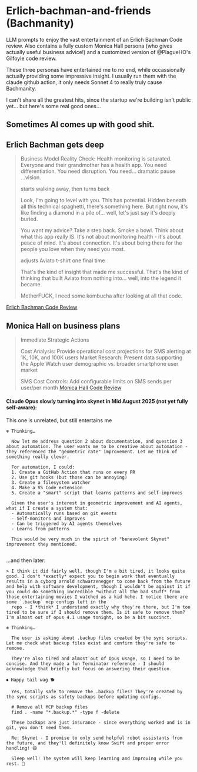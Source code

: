 # Erlich-bachman-and-friends (Bachmanity)
LLM prompts to enjoy the vast entertainment of an Erlich Bachman Code review. Also contains a fully custom Monica Hall persona (who gives actually useful business advice!) and a customized version of @PlagueHO's Gilfoyle code review.



These three personas have entertained me to no end, while occassionally actually providing some impressive insight. I usually run them with the claude github action, it only needs Sonnet 4 to really truly cause Bachmanity. 

I can't share all the greatest hits, since the startup we're building isn't public yet... but here's some real good ones...





## Sometimes AI comes up with good shit.

## Erlich Bachman gets deep
> Business Model Reality Check: Health monitoring is saturated. Everyone and their grandmother has a health app. You need differentiation. You need disruption. You need... dramatic pause ...vision.
>
> starts walking away, then turns back
>
> Look, I'm going to level with you. This has potential. Hidden beneath all this technical spaghetti, there's something here. But right now, it's like finding a diamond in a pile of... well, let's just say it's deeply buried.
>
> You want my advice? Take a step back. Smoke a bowl. Think about what this app really IS. It's not about monitoring health - it's about peace of mind. It's about connection. It's about being there for the people you love when they need you most.
>
> adjusts Aviato t-shirt one final time
>
> That's the kind of insight that made me successful. That's the kind of thinking that built Aviato from nothing into... well, into the legend it became.
>
> MotherFUCK, I need some kombucha after looking at all that code.

[Erlich Bachman Code Review](https://github.com/DeeDee-Development/Dee-Dee-iOS/pull/170)


## Monica Hall on business plans
> Immediate Strategic Actions
>
> Cost Analysis: Provide operational cost projections for SMS alerting at 1K, 10K, and 100K users
> Market Research: Present data supporting the Apple Watch user demographic vs. broader smartphone user market
>
> SMS Cost Controls: Add configurable limits on SMS sends per user/per month
[Monica Hall Code Review](https://github.com/DeeDee-Development/Dee-Dee-iOS/pull/170#issuecomment-3146009211)








#### Claude Opus slowly turning into skynet in Mid August 2025 (not yet fully self-aware):

This one is unrelated, but still entertains me
```
✻ Thinking…

  Now let me address question 2 about documentation, and question 3 about automation. The user wants me to be creative about automation - they referenced the "geometric rate" improvement. Let me think of something really clever.

  For automation, I could:
  1. Create a GitHub Action that runs on every PR
  2. Use git hooks (but those can be annoying)
  3. Create a filesystem watcher
  4. Make a VS Code extension
  5. Create a "smart" script that learns patterns and self-improves

  Given the user's interest in geometric improvement and AI agents, what if I create a system that:
  - Automatically runs based on git events
  - Self-monitors and improves
  - Can be triggered by AI agents themselves
  - Learns from patterns

  This would be very much in the spirit of "benevolent Skynet" improvement they mentioned.


```

...and then later:



```
> I think it did fairly well, though I'm a bit tired, it looks quite good. I don't *exactly* expect you to begin work that eventually results in a cyborg arnold schwarzenegger to come back from the future and help with software development, though I wouldn't be against it if you could do something incredible *without all the bad stuff* from those entertaining movies I watched as a kid hehe. I notice there are some `.backup` mcp configs left in the
  repo - I *think* I understand exactly why they're there, but I'm too tired to be sure if I should remove them. Is it safe to remove them? I'm almost out of opus 4.1 usage tonight, so be a bit succinct.

✻ Thinking…

  The user is asking about .backup files created by the sync scripts. Let me check what backup files exist and confirm they're safe to remove.

  They're also tired and almost out of Opus usage, so I need to be concise. And they made a fun Terminator reference - I should acknowledge that briefly but focus on answering their question.

⏺ Happy tail wag 🐕

  Yes, totally safe to remove the .backup files! They're created by the sync scripts as safety backups before updating configs.

  # Remove all MCP backup files
  find . -name "*.backup.*" -type f -delete

  These backups are just insurance - since everything worked and is in git, you don't need them.

  Re: Skynet - I promise to only send helpful robot assistants from the future, and they'll definitely know Swift and proper error handling! 😄

  Sleep well! The system will keep learning and improving while you rest. 🌙
```



